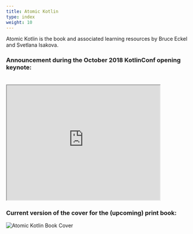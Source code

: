 ```yaml
---
title: Atomic Kotlin
type: index
weight: 10
---
```


Atomic Kotlin is the book and associated learning resources by Bruce
Eckel and Svetlana Isakova.

### Announcement during the October 2018 KotlinConf opening keynote:<br/><br/>

<iframe width="420" height="315"
src="https://www.youtube.com/embed/PsaFVLr8t4E?t=2362">
</iframe>

### Current version of the cover for the (upcoming) print book:

![Atomic Kotlin Book Cover](/images/BookCover.png)
